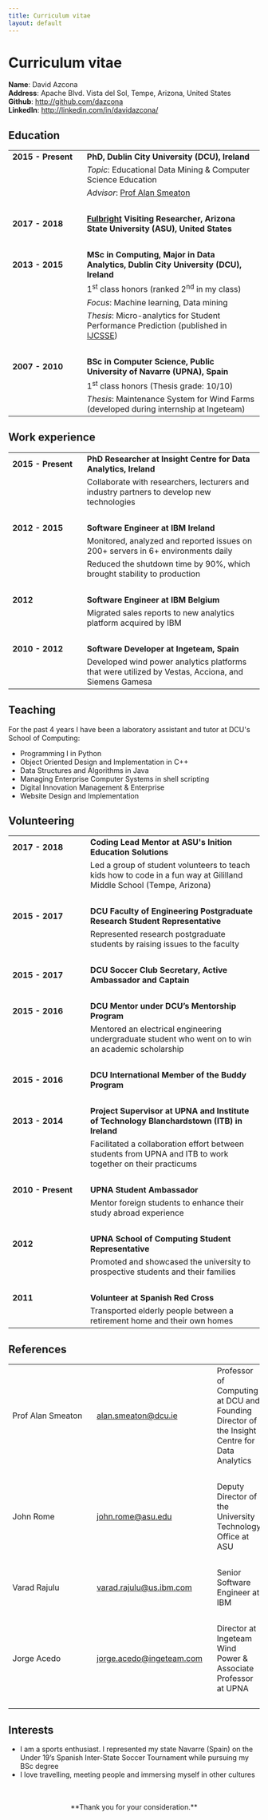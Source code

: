 ```yaml
---
title: Curriculum vitae
layout: default
---
```


# Curriculum vitae
**Name**: David Azcona
</br>
**Address**: Apache Blvd. Vista del Sol, Tempe, Arizona, United States
</br>
**Github**: http://github.com/dazcona
</br>
**LinkedIn**: http://linkedin.com/in/davidazcona/

## Education
|||
|---|---|
| <div style="display: inline-block;white-space: nowrap;">**2015 - Present**&nbsp;&nbsp;&nbsp;</div> | **PhD, Dublin City University (DCU), Ireland** |
|| *Topic*: Educational Data Mining & Computer Science Education |
|| *Advisor*: [Prof Alan Smeaton](http://www.computing.dcu.ie/~asmeaton/) |
| &nbsp; ||
| **2017 - 2018** | **[Fulbright](https://us.fulbrightonline.org/) Visiting Researcher, Arizona State University (ASU), United States** |
| &nbsp; ||
| **2013 - 2015** | **MSc in Computing, Major in Data Analytics, Dublin City University (DCU), Ireland** |
|| 1<sup>st</sup> class honors (ranked 2<sup>nd</sup> in my class) |
|| *Focus*: Machine learning, Data mining |
|| *Thesis*: Micro-analytics for Student Performance Prediction (published in [IJCSSE](./publications.html)) |
| &nbsp; ||
| **2007 - 2010** | **BSc in Computer Science, Public University of Navarre (UPNA), Spain** |
|| 1<sup>st</sup> class honors (Thesis grade: 10/10) |
|| *Thesis*: Maintenance System for Wind Farms (developed during internship at Ingeteam) |

## Work experience
|||
|---|---|
| <div style="display: inline-block;white-space: nowrap;">**2015 - Present**&nbsp;&nbsp;&nbsp;</div> | **PhD Researcher at Insight Centre for Data Analytics, Ireland** |
|| Collaborate with researchers, lecturers and industry partners to develop new technologies |
| &nbsp; ||
| **2012 - 2015** | **Software Engineer at IBM Ireland** |
|| Monitored, analyzed and reported issues on 200+ servers in 6+ environments daily |
|| Reduced the shutdown time by 90%, which brought stability to production  |
| &nbsp; ||
| **2012** | **Software Engineer at IBM Belgium** |
|| Migrated sales reports to new analytics platform acquired by IBM |
| &nbsp; ||
| **2010 - 2012** | **Software Developer at Ingeteam, Spain** |
|| Developed wind power analytics platforms that were utilized by Vestas, Acciona, and Siemens Gamesa |

## Teaching
For the past 4 years I have been a laboratory assistant and tutor at DCU's School of Computing:

* Programming I in Python
* Object Oriented Design and Implementation in C++
* Data Structures and Algorithms in Java 
* Managing Enterprise Computer Systems in shell scripting
* Digital Innovation Management & Enterprise
* Website Design and Implementation

## Volunteering
|||
|---|---|
| <div style="display: inline-block;white-space: nowrap;">**2017 - 2018**&nbsp;&nbsp;&nbsp;&nbsp;&nbsp;&nbsp;&nbsp;&nbsp;&nbsp;</div> | **Coding Lead Mentor at ASU's Inition Education Solutions** |
|| Led a group of student volunteers to teach kids how to code in a fun way at Gililland Middle School (Tempe, Arizona) |
| &nbsp; ||
| **2015 - 2017** | **DCU Faculty of Engineering Postgraduate Research Student Representative** |
|| Represented research postgraduate students by raising issues to the faculty |
| &nbsp; ||
| **2015 - 2017** | **DCU Soccer Club Secretary, Active Ambassador and Captain** |
| &nbsp; ||
| **2015 - 2016** | **DCU Mentor under DCU’s Mentorship Program** |
|| Mentored an electrical engineering undergraduate student who went on to win an academic scholarship |
| &nbsp; ||
| **2015 - 2016** | **DCU International Member of the Buddy Program** |
| &nbsp; ||
| **2013 - 2014** | **Project Supervisor at UPNA and Institute of Technology Blanchardstown (ITB) in Ireland** |
|| Facilitated a collaboration effort between students from UPNA and ITB to work together on their practicums |
| &nbsp; ||
| **2010 - Present** | **UPNA Student Ambassador** |
|| Mentor foreign students to enhance their study abroad experience |
| &nbsp; ||
| **2012** | **UPNA School of Computing Student Representative** |
|| Promoted and showcased the university to prospective students and their families |
| &nbsp; ||
| **2011** | **Volunteer at Spanish Red Cross** |
|| Transported elderly people between a retirement home and their own homes |

## References
||||
|---|---|---|
| <div style="display: inline-block;white-space: nowrap;">Prof Alan Smeaton&nbsp;&nbsp;&nbsp;</div> | alan.smeaton@dcu.ie | Professor of Computing at DCU and Founding Director of the Insight Centre for Data Analytics |
| &nbsp; |||
| John Rome | john.rome@asu.edu | Deputy Director of the University Technology Office at ASU |
| &nbsp; |||
| Varad Rajulu | varad.rajulu@us.ibm.com | Senior Software Engineer at IBM |
| &nbsp; |||
| Jorge Acedo | <div style="display: inline-block;white-space: nowrap;">jorge.acedo@ingeteam.com&nbsp;&nbsp;&nbsp;</div> | Director at Ingeteam Wind Power & Associate Professor at UPNA |
| &nbsp; |||

## Interests
* I am a sports enthusiast. I represented my state Navarre (Spain) on the Under 19’s Spanish Inter-State Soccer Tournament while pursuing my BSc degree
* I love travelling, meeting people and immersing myself in other cultures

<br>
<br>
<center>**Thank you for your consideration.**</center>



